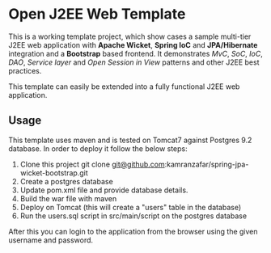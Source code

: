 # Open J2EE Web Template

This is a working template project, which show cases a sample multi-tier J2EE web application with __Apache Wicket__, __Spring IoC__ and __JPA/Hibernate__ integration and a __Bootstrap__ based frontend. It demonstrates _MvC_, _SoC_, _IoC_, _DAO_, _Service layer_ and _Open Session in View_ patterns and other J2EE best practices.

This template can easily be extended into a fully functional J2EE web application.

## Usage

This template uses maven and is tested on Tomcat7 against Postgres 9.2 database. In order to deploy it follow the below steps:

1. Clone this project git clone git@github.com:kamranzafar/spring-jpa-wicket-bootstrap.git
2. Create a postgres database
3. Update pom.xml file and provide database details.
4. Build the war file with maven
5. Deploy on Tomcat (this will create a "users" table in the database)
6. Run the users.sql script in src/main/script on the postgres database

After this you can login to the application from the browser using the given username and password.
